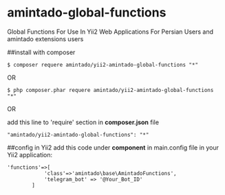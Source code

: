 # amintado-global-functions
Global Functions For Use In Yii2 Web Applications For Persian Users and amintado extensions users

##install with composer
````
$ composer requere amintado/yii2-amintado-global-functions "*"
````
OR
````
$ php composer.phar requere amintado/yii2-amintado-global-functions "*"
````
OR 


add this line to 'require' section in **composer.json** file
````
"amintado/yii2-amintado-global-functions": "*"
````
##config in Yii2
add this code under **component** in main.config file in your Yii2 application:
``````
'functions'=>[
            'class'=>'amintado\base\AmintadoFunctions',
            'telegram_bot' => '@Your_Bot_ID'
        ]
``````
